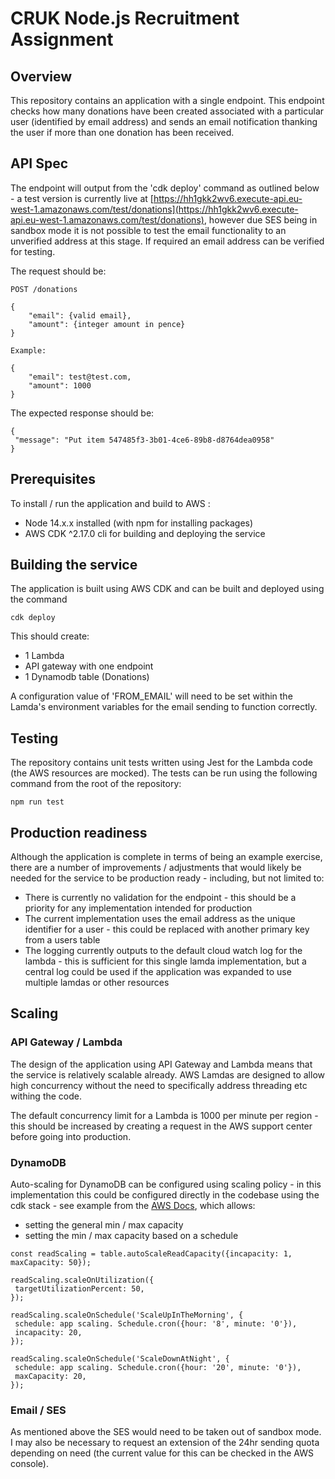 # CRUK Node.js Recruitment Assignment

## Overview

This repository contains an application with a single endpoint. This endpoint checks how many donations have been created associated with a particular user (identified by email address) and sends an email notification thanking the user if more than one donation has been received.

## API Spec

The endpoint will output from the 'cdk deploy' command as outlined below - a test version is currently live at [https://hh1gkk2wv6.execute-api.eu-west-1.amazonaws.com/test/donations](https://hh1gkk2wv6.execute-api.eu-west-1.amazonaws.com/test/donations), however due SES being in sandbox mode it is not possible to test the email functionality to an unverified address at this stage. If required an email address can be verified for testing.

The request should be:

```
POST /donations

{
	"email": {valid email},
	"amount": {integer amount in pence}
}

Example:

{
	"email": test@test.com,
	"amount": 1000
}

```

The expected response should be:

```
{
 "message": "Put item 547485f3-3b01-4ce6-89b8-d8764dea0958"
}

```

## Prerequisites

To install / run the application and build to AWS :

- Node 14.x.x installed (with npm for installing packages)
- AWS CDK ^2.17.0 cli for building and deploying the service


## Building the service

The application is built using AWS CDK and can be built and deployed using the command

```
cdk deploy
```

This should create:

- 1 Lambda 
- API gateway with one endpoint
- 1 Dynamodb table (Donations)

A configuration value of 'FROM_EMAIL' will need to be set within the Lamda's environment variables for the email sending to function correctly.

## Testing

The repository contains unit tests written using Jest for the Lambda code (the AWS resources are mocked).  The tests can be run using the following command from the root of the repository:

```
npm run test
```


## Production readiness

Although the application is complete in terms of being an example exercise, there are a number of improvements / adjustments that would likely be needed for the service to be production ready - including, but not limited to:

- There is currently no validation for the endpoint - this should be a priority for any implementation intended for production
- The current implementation uses the email address as the unique identifier for a user - this could be replaced with another primary key from a users table
- The logging currently outputs to the default cloud watch log for the lambda - this is sufficient for this single lamda implementation, but a central log could be used if the application was expanded to use multiple lamdas or other resources

## Scaling

### API Gateway / Lambda

The design of the application using API Gateway and Lambda means that the service is relatively scalable already.  AWS Lamdas are designed to allow high concurrency without the need to specifically address threading etc withing the code.

The default concurrency limit for a Lambda is 1000 per minute per region - this should be increased by creating a request in the AWS support center before going into production.

### DynamoDB

Auto-scaling for DynamoDB can be configured using scaling policy - in this implementation this could be configured directly in the codebase using the cdk stack - see example from the [AWS Docs](https://docs.aws.amazon.com/cdk/api/v2/docs/aws-cdk-lib.aws_dynamodb-readme.html#configure-autoscaling-for-your-table), which allows:

- setting the general min / max capacity 
- setting the min / max capacity based on a schedule

```
const readScaling = table.autoScaleReadCapacity({incapacity: 1, maxCapacity: 50});

readScaling.scaleOnUtilization({
 targetUtilizationPercent: 50,
});

readScaling.scaleOnSchedule('ScaleUpInTheMorning', {
 schedule: app scaling. Schedule.cron({hour: '8', minute: '0'}),
 incapacity: 20,
});

readScaling.scaleOnSchedule('ScaleDownAtNight', {
 schedule: app scaling. Schedule.cron({hour: '20', minute: '0'}),
 maxCapacity: 20,
});
```

### Email / SES

As mentioned above the SES would need to be taken out of sandbox mode. I may also be necessary to request an extension of the 24hr sending quota depending on need (the current value for this can be checked in the AWS console).
